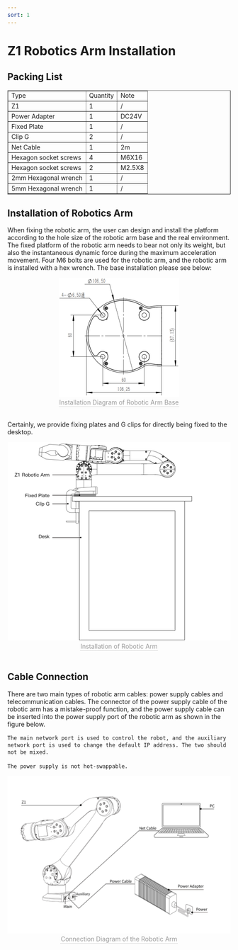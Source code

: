 ```yaml
---
sort: 1
---
```


# Z1 Robotics Arm Installation

## Packing List

<center>
<table border="1">
    <tr><td>Type</td><td>Quantity</td><td>Note</td></tr>
    <tr><td>Z1</td><td>1</td><td>/</td></tr>
    <tr><td>Power Adapter</td><td>1</td><td>DC24V</td></tr>
    <tr><td>Fixed Plate</td><td>1</td><td>/</td></tr>
    <tr><td>Clip G</td><td>2</td><td>/</td></tr>
    <tr><td>Net Cable</td><td>1</td><td>2m</td></tr>
    <tr><td>Hexagon socket screws</td><td>4</td><td>M6X16</td></tr>
    <tr><td>Hexagon socket screws</td><td>2</td><td>M2.5X8</td></tr>
    <tr><td>2mm Hexagonal wrench</td><td>1</td><td>/</td></tr>
    <tr><td>5mm Hexagonal wrench</td><td>1</td><td>/</td></tr>
</table>
</center>

## Installation of Robotics Arm

When fixing the robotic arm, the user can design and install the platform according to the hole size of the robotic arm base and the real environment. The fixed platform of the robotic arm needs to bear not only its weight, but also the instantaneous dynamic force during the maximum acceleration movement. Four M6 bolts are used for the robotic arm, and the robotic arm is installed with a hex wrench. The base installation please see below:

<center>
<img src="../img/arm_buttom.png" style="zoom:100%" alt=" 图片不见了。。。 "/>
<br>
<div style="color:orange; border-bottom: 0.1px solid #d9d9d9;
display: inline-block;
color: #999;
padding: 1px;">Installation Diagram of Robotic Arm Base</div>
</center>
<br>

Certainly, we provide fixing plates and G clips for directly being fixed to the desktop.

<center>
<img src="../img/arm_install.jpg" style="zoom:100%" alt=" 图片不见了。。。 "/>
<br>
<div style="color:orange; border-bottom: 0.1px solid #d9d9d9;
display: inline-block;
color: #999;
padding: 1px;">Installation of Robotic Arm</div>
</center>
<br>

## Cable Connection

There are two main types of robotic arm cables: power supply cables and telecommunication cables. 
The connector of the power supply cable of the robotic arm has a mistake-proof function, 
and the power supply cable can be inserted into the power supply port of the robotic arm as shown in the figure below.

```note
The main network port is used to control the robot, and the auxiliary network port is used to change the default IP address. The two should not be mixed.

The power supply is not hot-swappable.
```

<center>
<img src="../img/arm_xianlan.jpg" style="zoom:100%" alt=" 图片不见了。。。 "/>
<br>
<div style="color:orange; border-bottom: 0.1px solid #d9d9d9;
display: inline-block;
color: #999;
padding: 1px;">Connection Diagram of the Robotic Arm</div>
</center>
<br>
